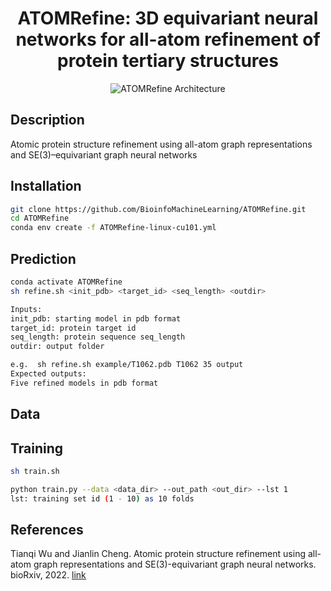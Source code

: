 <div align="center">
  
# ATOMRefine: 3D equivariant neural networks for all-atom refinement of protein tertiary structures

![ATOMRefine Architecture](https://github.com/BioinfoMachineLearning/ATOMRefine/blob/main/img/ATOMRefine_Architecture.png)
  
</div>

## Description
Atomic protein structure refinement using all-atom graph representations and SE(3)–equivariant graph neural networks

## Installation
```bash
git clone https://github.com/BioinfoMachineLearning/ATOMRefine.git
cd ATOMRefine
conda env create -f ATOMRefine-linux-cu101.yml
```

## Prediction
```bash
conda activate ATOMRefine
sh refine.sh <init_pdb> <target_id> <seq_length> <outdir>

Inputs:
init_pdb: starting model in pdb format
target_id: protein target id
seq_length: protein sequence seq_length
outdir: output folder

e.g.  sh refine.sh example/T1062.pdb T1062 35 output
Expected outputs:
Five refined models in pdb format
```

## Data


## Training
```bash
sh train.sh

python train.py --data <data_dir> --out_path <out_dir> --lst 1
lst: training set id (1 - 10) as 10 folds
```

## References

Tianqi Wu and Jianlin Cheng. Atomic protein structure refinement using all-atom graph representations and SE(3)-equivariant graph neural networks. bioRxiv, 2022. [link](https://doi.org/10.1101/2022.05.06.490934)
